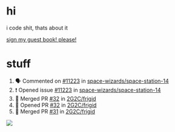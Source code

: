 # hi
i code shit, thats about it

[sign my guest book! please!](https://github.com/Just-a-Unity-Dev/Just-a-Unity-Dev/issues/new?&body=Sign%20my%20guest%20book%20by%20placing%20your%20name%20in%20the%20title,%20how%27d%20you%20get%20to%20this%20page%20and%20why?%20Don%27t%20forget%20you%20have%20an%20entire%20notebook%20in%20your%20hands!)


# stuff
<!--START_SECTION:activity-->
1. 🗣 Commented on [#11223](https://github.com/space-wizards/space-station-14/issues/11223) in [space-wizards/space-station-14](https://github.com/space-wizards/space-station-14)
2. ❗️ Opened issue [#11223](https://github.com/space-wizards/space-station-14/issues/11223) in [space-wizards/space-station-14](https://github.com/space-wizards/space-station-14)
3. 🎉 Merged PR [#32](https://github.com/2G2C/frigid/pull/32) in [2G2C/frigid](https://github.com/2G2C/frigid)
4. 💪 Opened PR [#32](https://github.com/2G2C/frigid/pull/32) in [2G2C/frigid](https://github.com/2G2C/frigid)
5. 🎉 Merged PR [#31](https://github.com/2G2C/frigid/pull/31) in [2G2C/frigid](https://github.com/2G2C/frigid)
<!--END_SECTION:activity-->

![](https://github-profile-summary-cards.vercel.app/api/cards/profile-details?username=Just-a-Unity-Dev&theme=solarized_dark)
